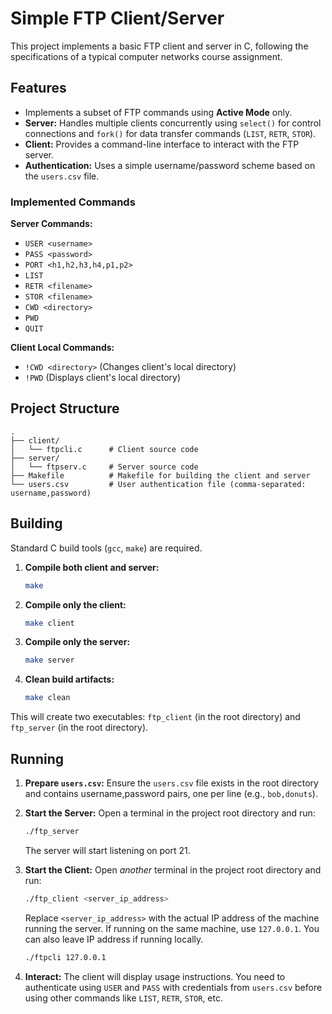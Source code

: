 # Simple FTP Client/Server

This project implements a basic FTP client and server in C, following the specifications of a typical computer networks course assignment.

## Features

*   Implements a subset of FTP commands using **Active Mode** only.
*   **Server:** Handles multiple clients concurrently using `select()` for control connections and `fork()` for data transfer commands (`LIST`, `RETR`, `STOR`).
*   **Client:** Provides a command-line interface to interact with the FTP server.
*   **Authentication:** Uses a simple username/password scheme based on the `users.csv` file.

### Implemented Commands

**Server Commands:**
*   `USER <username>`
*   `PASS <password>`
*   `PORT <h1,h2,h3,h4,p1,p2>`
*   `LIST`
*   `RETR <filename>`
*   `STOR <filename>`
*   `CWD <directory>`
*   `PWD`
*   `QUIT`

**Client Local Commands:**
*   `!CWD <directory>` (Changes client's local directory)
*   `!PWD` (Displays client's local directory)

## Project Structure

```
.
├── client/
│   └── ftpcli.c      # Client source code
├── server/
│   └── ftpserv.c     # Server source code
├── Makefile          # Makefile for building the client and server
└── users.csv         # User authentication file (comma-separated: username,password)
```

## Building

Standard C build tools (`gcc`, `make`) are required.

1.  **Compile both client and server:**
    ```bash
    make
    ```
2.  **Compile only the client:**
    ```bash
    make client
    ```
3.  **Compile only the server:**
    ```bash
    make server
    ```
4.  **Clean build artifacts:**
    ```bash
    make clean
    ```

This will create two executables: `ftp_client` (in the root directory) and `ftp_server` (in the root directory).

## Running

1.  **Prepare `users.csv`:** Ensure the `users.csv` file exists in the root directory and contains username,password pairs, one per line (e.g., `bob,donuts`).

2.  **Start the Server:**
    Open a terminal in the project root directory and run:
    ```bash
    ./ftp_server
    ```
    The server will start listening on port 21.

3.  **Start the Client:**
    Open *another* terminal in the project root directory and run:
    ```bash
    ./ftp_client <server_ip_address>
    ```
    Replace `<server_ip_address>` with the actual IP address of the machine running the server. If running on the same machine, use `127.0.0.1`. You can also leave IP address if running locally.
    ```bash
    ./ftpcli 127.0.0.1
    ```
4.  **Interact:** The client will display usage instructions. You need to authenticate using `USER` and `PASS` with credentials from `users.csv` before using other commands like `LIST`, `RETR`, `STOR`, etc. 